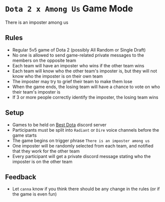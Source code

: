 # `Dota 2 x Among Us` Game Mode

There is an imposter among us

## Rules

- Regular 5v5 game of Dota 2 (possibly All Random or Single Draft)
- No one is allowed to send game-related private messages to the members on the opposite team
- Each team will have an imposter who wins if the other team wins
- Each team will know who the other team's imposter is, but they will not know who the imposter is on their own team
- The imposter may try to grief their team to make them lose
- When the game ends, the losing team will have a chance to vote on who their team's imposter is
- If 3 or more people correctly identify the imposter, the losing team wins

## Setup

- Games to be held on [Best Dota](https://discord.gg/sxfX6p72xS) discord server
- Participants must be split into `Radiant` or `Dire` voice channels before the game starts
- The game begins on trigger phrase `There is an imposter among us`
- One imposter will be randomly selected from each team, and notified that they work for the other team
- Every participant will get a private discord message stating who the imposter is on the other team

## Feedback

- Let `canna` know if you think there should be any change in the rules (or if the game is even fun)
